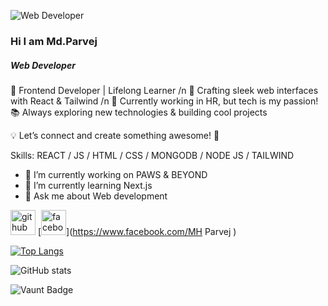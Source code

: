 ![Web Developer ](https://i.ibb.co.com/Hfnzj1vb/github-banner.png)
### Hi I am Md.Parvej
##### Web Developer 


🚀 Frontend Developer | Lifelong Learner /n
🎨 Crafting sleek web interfaces with React & Tailwind /n
💼 Currently working in HR, but tech is my passion! <br>
📚 Always exploring new technologies & building cool projects

💡 Let’s connect and create something awesome! 🚀

Skills: REACT / JS / HTML / CSS / MONGODB / NODE JS / TAILWIND

- 🔭 I’m currently working on PAWS & BEYOND 
- 🌱 I’m currently learning Next.js 
- 💬 Ask me about Web development  


[<img src='https://cdn.jsdelivr.net/npm/simple-icons@3.0.1/icons/github.svg' alt='github' height='40'>](https://github.com/Parvej101)  [<img src='https://cdn.jsdelivr.net/npm/simple-icons@3.0.1/icons/facebook.svg' alt='facebook' height='40'>](https://www.facebook.com/MH Parvej )  

[![Top Langs](https://github-readme-stats.vercel.app/api/top-langs/?username=Parvej101)](https://github.com/anuraghazra/github-readme-stats)

![GitHub stats](https://github-readme-stats.vercel.app/api?username=Parvej101&show_icons=true&count_private=true)  

![Vaunt Badge](https://api.vaunt.dev/v1/github/entities/Parvej101/contributions?format=svg&private=true)  

